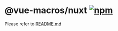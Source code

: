# @vue-macros/nuxt [![npm](https://img.shields.io/npm/v/@vue-macros/nuxt.svg)](https://npmjs.com/package/@vue-macros/nuxt)

Please refer to [README.md](https://github.com/sxzz/vue-macros#readme)
